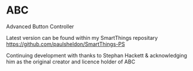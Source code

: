 # ABC
Advanced Button Controller


Latest version can be found within my SmartThings repositary https://github.com/paulsheldon/SmartThings-PS

Continuing development with thanks to Stephan Hackett & acknowledging him as the original creator and licence holder of ABC 
